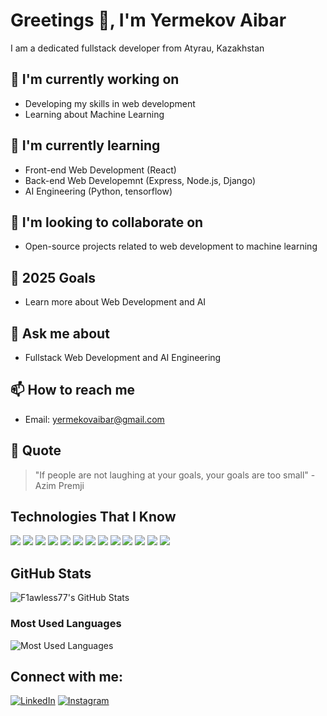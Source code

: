 # Greetings 👋, I'm Yermekov Aibar

I am a dedicated fullstack developer from Atyrau, Kazakhstan

## 🔭 I'm currently working on
- Developing my skills in web development
- Learning about Machine Learning

## 🌱 I'm currently learning
- Front-end Web Development (React)
- Back-end Web Developemnt (Express, Node.js, Django)
- AI Engineering (Python, tensorflow)

## 🤝 I'm looking to collaborate on
- Open-source projects related to web development to machine learning

## 🎯 2025 Goals
- Learn more about Web Development and AI

## 💬 Ask me about
- Fullstack Web Development and AI Engineering

## 📫 How to reach me
- Email: [yermekovaibar@gmail.com](mailto:yermekovaibar@gmail.com)

## 💭 Quote
> "If people are not laughing at your goals, your goals are too small" - Azim Premji

## Technologies That I Know
<img src="https://img.shields.io/badge/HTML5-E34F26?style=flat-square&logo=html5&logoColor=white" />
<img src="https://img.shields.io/badge/CSS3-1572B6?style=flat-square&logo=css3&logoColor=white" />
<img src="https://img.shields.io/badge/JavaScript-F7DF1E?style=flat-square&logo=javascript&logoColor=black" />
<img src="https://img.shields.io/badge/React-61DAFB?style=flat-square&logo=react&logoColor=black" />
<img src="https://img.shields.io/badge/Sass-CC6699?style=flat-square&logo=sass&logoColor=white" />
<img src="https://img.shields.io/badge/Tailwind%20CSS-06B6D4?style=flat-square&logo=tailwindcss&logoColor=white" />
<img src="https://img.shields.io/badge/Node.js-339933?style=flat-square&logo=node.js&logoColor=white" />
<img src="https://img.shields.io/badge/Express-404D59?style=flat-square&logo=express&logoColor=white" />
<img src="https://img.shields.io/badge/Django-092E20?style=flat-square&logo=django&logoColor=white" />
<img src="https://img.shields.io/badge/Git-F05032?style=flat-square&logo=git&logoColor=white" />
<img src="https://img.shields.io/badge/MongoDB-47A248?style=flat-square&logo=mongodb&logoColor=white" />
<img src="https://img.shields.io/badge/PostgreSQL-4169E1?style=flat-square&logo=postgresql&logoColor=white" />
<img src="https://img.shields.io/badge/MySQL-4479A1?style=flat-square&logo=mysql&logoColor=white" />

## GitHub Stats
![F1awless77's GitHub Stats](https://github-readme-stats.vercel.app/api?username=F1awless77&show_icons=true&theme=radical)

### Most Used Languages
![Most Used Languages](https://github-readme-stats.vercel.app/api/top-langs/?username=F1awless77&theme=radical)

## Connect with me:
[![LinkedIn](https://img.shields.io/badge/LinkedIn-0A66C2?style=flat-square&logo=linkedin&logoColor=white)](https://www.linkedin.com/in/aibar-yermekov/)
[![Instagram](https://img.shields.io/badge/Instagram-E4405F?style=flat-square&logo=instagram&logoColor=white)](https://www.instagram.com/yermekovaibar/)
